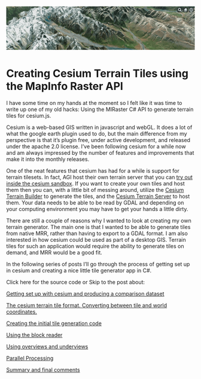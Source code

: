 # ![image alt text](images\image_0.png)

# Creating Cesium Terrain Tiles using the MapInfo Raster API

I have some time on my hands at the moment so I felt like it was time to write up one of my old hacks: Using the MIRaster C# API to generate terrain tiles for cesium.js.

Cesium is a web-based GIS written in javascript and webGL.  It does a lot of what the google earth plugin used to do, but the main difference from my perspective is that it’s plugin free, under active development, and released under the apache 2.0 license.  I’ve been following cesium for a while now and am always impressed by the number of features and improvements that make it into the monthly releases.

One of the neat features that cesium has had for a while is support for terrain tilesets. In fact, AGI host their own terrain server that you can [try out inside the cesium sandbox](https://cesiumjs.org/Cesium/Apps/Sandcastle/gallery/Terrain.html).  If you want to create your own tiles and host them then you can, with a little bit of messing around, utilize the [Cesium Terrain Builder](https://github.com/geo-data/cesium-terrain-builder) to generate the tiles, and the [Cesium Terrain Server](https://github.com/geo-data/cesium-terrain-server) to host them. Your data needs to be able to be read by GDAL and depending on your computing environment you may have to get your hands a little dirty.

There are still a couple of reasons why I wanted to look at creating my own terrain generator.  The main one is that I wanted to be able to generate tiles from native MRR, rather than having to export to a GDAL format.  I am also interested in how cesium could be used as part of a desktop GIS. Terrain tiles for such an application would require the ability to generate tiles on demand, and MRR would be a good fit.

In the following series of posts I’ll go through the process of getting set up in cesium and creating a nice little tile generator app in C#.

Click here for the source code or Skip to the post about:

[Getting set up with cesium and producing a comparison dataset](/GettingCesiumUpAndRunning)

[The cesium terrain tile format. Converting between tile and world coordinates.](/TerrainTileFormat)

[Creating the initial tile generation code](/RandomIteratorCode)

[Using the block reader](/BlockIterator)

[Using overviews and underviews](/OverUnderview)

[Parallel Processing](/ParallelProcessing)

[Summary and final comments](/SummaryAndFinalComments)
